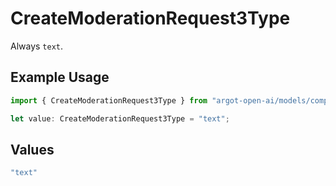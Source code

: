 # CreateModerationRequest3Type

Always `text`.

## Example Usage

```typescript
import { CreateModerationRequest3Type } from "argot-open-ai/models/components";

let value: CreateModerationRequest3Type = "text";
```

## Values

```typescript
"text"
```